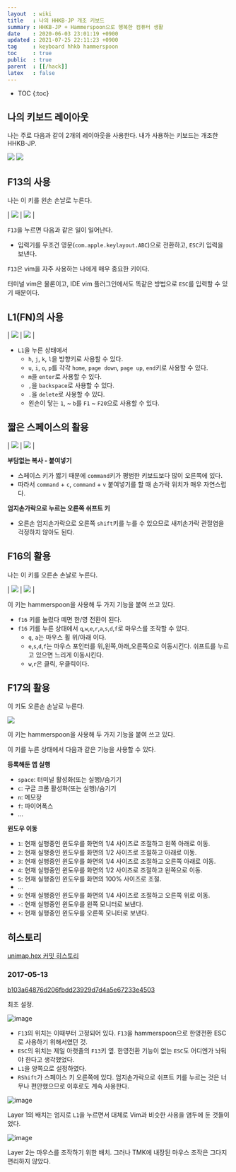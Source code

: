 ```yaml
---
layout  : wiki
title   : 나의 HHKB-JP 개조 키보드
summary : HHKB-JP + Hammerspoon으로 행복한 컴퓨터 생활
date    : 2020-06-03 23:01:19 +0900
updated : 2021-07-25 22:11:23 +0900
tag     : keyboard hhkb hammerspoon
toc     : true
public  : true
parent  : [[/hack]]
latex   : false
---
```

* TOC
{:toc}

## 나의 키보드 레이아웃

나는 주로 다음과 같이 2개의 레이아웃을 사용한다. 내가 사용하는 키보드는 개조한 HHKB-JP.

![]( /resource/wiki/my-keyboard-use/layer0.jpg )
![]( /resource/wiki/my-keyboard-use/layer1.jpg )

## F13의 사용

나는 이 키를 왼손 손날로 누른다.

| ![]( /resource/wiki/my-keyboard-use/f13-push.JPG ) | ![]( /resource/wiki/my-keyboard-use/f13.jpg ) |

`F13`을 누르면 다음과 같은 일이 일어난다.

- 입력기를 무조건 영문(`com.apple.keylayout.ABC`)으로 전환하고, `ESC`키 입력을 보낸다.

`F13`은 vim을 자주 사용하는 나에게 매우 중요한 키이다.

터미널 vim은 물론이고, IDE vim 플러그인에서도 똑같은 방법으로 `ESC`를 입력할 수 있기 때문이다.

## L1(FN)의 사용

| ![]( /resource/wiki/my-keyboard-use/fn-hjkl.JPG ) | ![]( /resource/wiki/my-keyboard-use/fn-hjkl-layer.jpg ) |

- `L1`을 누른 상태에서
    - `h`, `j`, `k`, `l`을 방향키로 사용할 수 있다.
    - `u`, `i`, `o`, `p`를 각각 `home`, `page down`, `page up`, `end`키로 사용할 수 있다.
    - `m`을 `enter`로 사용할 수 있다.
    - `,`을 `backspace`로 사용할 수 있다.
    - `.`을 `delete`로 사용할 수 있다.
    - 왼손이 닿는 `1`, ~ `b`를 `F1` ~ `F20`으로 사용할 수 있다.

## 짧은 스페이스의 활용

| ![]( /resource/wiki/my-keyboard-use/copy-paste.JPG ) | ![]( /resource/wiki/my-keyboard-use/short-space-layout.jpg ) |

**부담없는 복사 - 붙여넣기**

- 스페이스 키가 짧기 때문에 `command`키가 평범한 키보드보다 많이 오른쪽에 있다.
- 따라서 `command` + `c`, `command` + `v` 붙여넣기를 할 때 손가락 위치가 매우 자연스럽다.

**엄지손가락으로 누르는 오른쪽 쉬프트 키**

- 오른손 엄지손가락으로 오른쪽 `shift`키를 누를 수 있으므로 새끼손가락 관절염을 걱정하지 않아도 된다.

## F16의 활용

나는 이 키를 오른손 손날로 누른다.

| ![]( /resource/wiki/my-keyboard-use/inputsource.JPG ) | ![]( /resource/wiki/my-keyboard-use/f16.jpg ) |

이 키는 hammerspoon을 사용해 두 가지 기능을 붙여 쓰고 있다.

- `f16` 키를 눌렀다 떼면 한/영 전환이 된다.
- `f16` 키를 누른 상태에서 `q`,`w`,`e`,`r`,`a`,`s`,`d`,`f`로 마우스를 조작할 수 있다.
    - `q`, `a`는 마우스 휠 위/아래 이다.
    - `e`,`s`,`d`,`f`는 마우스 포인터를 위,왼쪽,아래,오른쪽으로 이동시킨다. 쉬프트를 누르고 있으면 느리게 이동시킨다.
    - `w`,`r`은 클릭, 우클릭이다.

## F17의 활용

이 키도 오른손 손날로 누른다.

![]( /resource/wiki/my-keyboard-use/f17.jpg )

이 키는 hammerspoon을 사용해 두 가지 기능을 붙여 쓰고 있다.

이 키를 누른 상태에서 다음과 같은 기능을 사용할 수 있다.

**등록해둔 앱 실행**
- `space`: 터미널 활성화(또는 실행)/숨기기
- `c`: 구글 크롬 활성화(또는 실행)/숨기기
- `n`: 메모장
- `f`: 파이어폭스
- ...

**윈도우 이동**
- `1`: 현재 실행중인 윈도우를 화면의 1/4 사이즈로 조절하고 왼쪽 아래로 이동.
- `2`: 현재 실행중인 윈도우를 화면의 1/2 사이즈로 조절하고 아래로 이동.
- `3`: 현재 실행중인 윈도우를 화면의 1/4 사이즈로 조절하고 오른쪽 아래로 이동.
- `4`: 현재 실행중인 윈도우를 화면의 1/2 사이즈로 조절하고 왼쪽으로 이동.
- `5`: 현재 실행중인 윈도우를 화면의 100% 사이즈로 조절.
- ...
- `9`: 현재 실행중인 윈도우를 화면의 1/4 사이즈로 조절하고 오른쪽 위로 이동.
- `-`: 현재 실행중인 윈도우를 왼쪽 모니터로 보낸다.
- `+`: 현재 실행중인 윈도우를 오른쪽 모니터로 보낸다.

## 히스토리

[unimap.hex 커밋 히스토리]( https://github.com/johngrib/dotfiles/commits/master/tmk/unimap.hex )


### 2017-05-13

[b103a64876d206fbdd23929d7d4a5e67233e4503]( https://github.com/johngrib/dotfiles/commit/b103a64876d206fbdd23929d7d4a5e67233e4503#diff-806f489a90b9a4cd8a3492a453936ab85db20cafc090cf04e7498ba96f37e1e1 )

최초 설정.

![image]( /resource/wiki/my-keyboard-use/126649688-cc0e2050-d62a-4742-9b08-6411f10eb300.png )

- `F13`의 위치는 이때부터 고정되어 있다. `F13`을 hammerspoon으로 한영전환 ESC로 사용하기 위해서였던 것.
- `ESC`의 위치는 제일 아랫줄의 `F13`키 옆. 한영전환 기능이 없는 `ESC`도 어디엔가 놔둬야 한다고 생각했었다.
- `L1`을 양쪽으로 설정하였다.
- `RShift`가 스페이스 키 오른쪽에 있다. 엄지손가락으로 쉬프트 키를 누르는 것은 너무나 편안했으므로 이후로도 계속 사용한다.

![image]( /resource/wiki/my-keyboard-use/126649783-8e1d5807-8ccb-49fe-9c36-7dfc20917476.png )

Layer 1의 배치는 엄지로 `L1`을 누르면서 대체로 Vim과 비슷한 사용을 염두에 둔 것들이었다.

![image]( /resource/wiki/my-keyboard-use/126649874-75dc9e96-cddd-4b1e-99eb-a538e7c20f22.png )

Layer 2는 마우스를 조작하기 위한 배치. 그러나 TMK에 내장된 마우스 조작은 그다지 편리하지 않았다.


